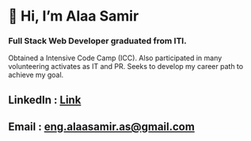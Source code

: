 # 👋 Hi, I’m Alaa Samir

### Full Stack Web Developer graduated from ITI.
Obtained a Intensive Code Camp (ICC). Also participated in many volunteering activates as IT and PR. 
Seeks to develop my career path to achieve my goal.

## LinkedIn : [Link](https://www.linkedin.com/in/as-alaasamir/)
## Email : eng.alaasamir.as@gmail.com

<!---
AlaaSamir-as/AlaaSamir-as is a ✨ special ✨ repository because its `README.md` (this file) appears on your GitHub profile.
You can click the Preview link to take a look at your changes.
--->
